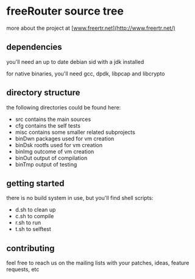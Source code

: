 # freeRouter source tree

more about the project at [www.freertr.net](http://www.freertr.net/)

## dependencies

you'll need an up to date debian sid with a jdk installed

for native binaries, you'll need gcc, dpdk, libpcap and libcrypto

## directory structure

the following directories could be found here:
* src contains the main sources
* cfg contains the self tests
* misc contains some smaller related subprojects
* binDwn packages used for vm creation
* binDsk rootfs used for vm creation
* binImg outcome of vm creation
* binOut output of compilation
* binTmp output of testing

## getting started

there is no build system in use, but you'll find shell scripts:
* d.sh to clean up
* c.sh to compile
* r.sh to run
* t.sh to selftest

## contributing

feel free to reach us on the mailing lists with your patches, ideas, feature requests, etc

